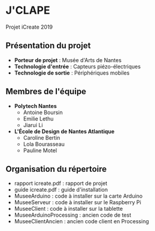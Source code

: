 # J'CLAPE

Projet iCreate 2019

## Présentation du projet

- **Porteur de projet** : Musée d'Arts de Nantes
- **Technologie d'entrée** : Capteurs piézo-électriques
- **Technologie de sortie** : Périphériques mobiles

## Membres de l'équipe

- **Polytech Nantes**
  - Antoine Boursin
  - Emilie Lethu
  - Jiarui Li
- **L'École de Design de Nantes Atlantique**
  - Caroline Bertin
  - Lola Bourasseau
  - Pauline Motel

## Organisation du répertoire

- rapport icreate.pdf : rapport de projet
- guide icreate.pdf : guide d'installation
- MuseeArduino : code à installer sur la carte Arduino
- MuseeServeur : code à installer sur le Raspberry Pi
- MuseeClient : code à installer sur la tablette
- MuseeArduinoProcessing : ancien code de test
- MuseeClientAncien : ancien code client en Processing
